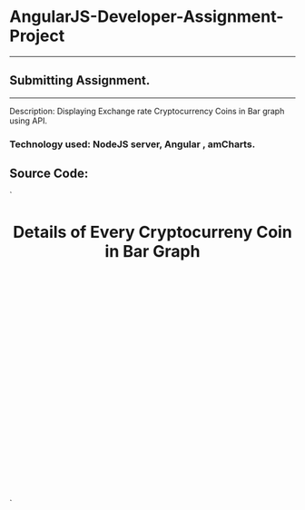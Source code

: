 # AngularJS-Developer-Assignment-Project
***
## Submitting Assignment.
***
Description:
Displaying Exchange rate Cryptocurrency Coins in Bar graph using API. 

### Technology used: NodeJS server, Angular , amCharts.

## Source Code:

`<!DOCTYPE html>
 <html>
	<script src="https://ajax.googleapis.com/ajax/libs/angularjs/1.6.4/angular.min.js"></script>   
	<script src="https://cdnjs.cloudflare.com/ajax/libs/amcharts/3.13.0/amcharts.js"></script>
	<script src="https://cdnjs.cloudflare.com/ajax/libs/amcharts/3.13.0/serial.js"></script>
	<script src="https://cdnjs.cloudflare.com/ajax/libs/amcharts/3.13.0/themes/black.js"></script>	
	<script src="https://rawgit.com/ThumbsAlmighty/amCharts-Angular/master/dist/amChartsDirective.js"></script>
	<script src="chart.js"></script>
	<body><center>
	<h1> Details of Every Cryptocurreny Coin in Bar Graph </h1>
		<div ng-app="amChartsDirectiveExample">
		    <div ng-controller="amChartsController" style="height: 400px; width: 600px;">
		        <am-chart id="myFirstChart" options="amChartOptions"></am-chart>
		    </div>
		</div>
	</body></center>
</html>`

